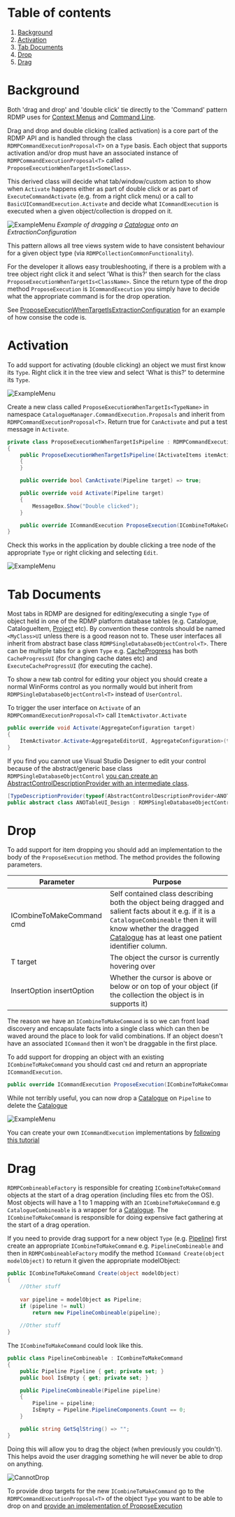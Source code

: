 # Table of contents
1. [Background](#background)
2. [Activation](#activation)
3. [Tab Documents](#tab-documents)
4. [Drop](#drop)
4. [Drag](#drag)

<a name="background"></a>
# Background
Both 'drag and drop' and 'double click' tie directly to the 'Command' pattern RDMP uses for [Context Menus](./CreatingANewRightClickMenu.md) and [Command Line](./RdmpCommandLine.md).

Drag and drop and double clicking (called activation) is a core part of the RDMP API and is handled through the class `RDMPCommandExecutionProposal<T>` on a `Type` basis.  Each object that supports activation and/or drop must have an associated instance of `RDMPCommandExecutionProposal<T>` called `ProposeExecutionWhenTargetIs<SomeClass>`.  

This derived class will decide what tab/window/custom action to show when `Activate` happens either as part of double click or as part of `ExecuteCommandActivate` (e.g. from a right click menu) or a call to `BasicUICommandExecution.Activate` and decide what `ICommandExecution` is executed when a given object/collection is dropped on it.

![ExampleMenu](Images/DoubleClickAndDragDrop/DropExample.png) 
_Example of dragging a [Catalogue] onto an ExtractionConfiguration_

This pattern allows all tree views system wide to have consistent behaviour for a given object type (via `RDMPCollectionCommonFunctionality`).  

For the developer it allows easy troubleshooting, if there is a problem with a tree object right click it and select 'What is this?' then search for the class `ProposeExecutionWhenTargetIs<ClassName>`.  Since the return type of the drop method `ProposeExecution` is `ICommandExecution` you simply have to decide what the appropriate command is for the drop operation.

See [ProposeExecutionWhenTargetIsExtractionConfiguration](./../../Rdmp.UI/CommandExecution/Proposals/ProposeExecutionWhenTargetIsExtractionConfiguration.cs) for an example of how consise the code is.

# Activation
To add support for activating (double clicking) an object we must first know its `Type`.  Right click it in the tree view and select 'What is this?' to determine its `Type`.

![ExampleMenu](Images/DoubleClickAndDragDrop/WhatIsThis.png)

Create a new class called `ProposeExecutionWhenTargetIs<TypeName>` in namespace `CatalogueManager.CommandExecution.Proposals` and inherit from `RDMPCommandExecutionProposal<T>`.  Return true for `CanActivate` and put a test message in `Activate`.

<!--- cae13dde1de14f5cac984330a222c311 --->
```csharp
private class ProposeExecutionWhenTargetIsPipeline : RDMPCommandExecutionProposal<Pipeline>
{
    public ProposeExecutionWhenTargetIsPipeline(IActivateItems itemActivator) : base(itemActivator)
    {
    }

    public override bool CanActivate(Pipeline target) => true;

    public override void Activate(Pipeline target)
    {
        MessageBox.Show("Double clicked");
    }

    public override ICommandExecution ProposeExecution(ICombineToMakeCommand cmd, Pipeline target, InsertOption insertOption = InsertOption.Default) => null;
}
```

Check this works in the application by double clicking a tree node of the appropriate `Type` or right clicking and selecting `Edit`.

![ExampleMenu](Images/DoubleClickAndDragDrop/TestMessage.png)

# Tab Documents
Most tabs in RDMP are designed for editing/executing a single `Type` of object held in one of the RDMP platform database tables (e.g. Catalogue, CatalogueItem, [Project] etc).  By convention these controls should be named `<MyClass>UI` unless there is a good reason not to.  These user interfaces all inherit from abstract base class `RDMPSingleDatabaseObjectControl<T>`.  There can be multiple tabs for a given `Type` e.g. [CacheProgress] has both `CacheProgressUI` (for changing cache dates etc) and `ExecuteCacheProgressUI` (for executing the cache).

To show a new tab control for editing your object you should create a normal WinForms control as you normally would but inherit from `RDMPSingleDatabaseObjectControl<T>` instead of `UserControl`.

To trigger the user interface on `Activate` of an `RDMPCommandExecutionProposal<T>` call `ItemActivator.Activate` 

<!--- d5ff7bebc57942df8c6c57a316bf72c6 --->
```csharp
public override void Activate(AggregateConfiguration target)
{
    ItemActivator.Activate<AggregateEditorUI, AggregateConfiguration>(target);
}
```

If you find you cannot use Visual Studio Designer to edit your control because of the abstract/generic base class `RDMPSingleDatabaseObjectControl` [you can create an AbstractControlDescriptionProvider with an intermediate class](https://stackoverflow.com/questions/1620847/how-can-i-get-visual-studio-2008-windows-forms-designer-to-render-a-form-that-im).

<!--- 56df0867990f4b0397e51a6a49f7bdd0 --->
```csharp
[TypeDescriptionProvider(typeof(AbstractControlDescriptionProvider<ANOTableUI_Design, UserControl>))]
public abstract class ANOTableUI_Design : RDMPSingleDatabaseObjectControl<ANOTable>;
```

# Drop
To add support for item dropping you should add an implementation to the body of the `ProposeExecution` method.  The method provides the following parameters.

| Parameter | Purpose |
| ------------- | ------------- |
| ICombineToMakeCommand cmd| Self contained class describing both the object being dragged and salient facts about it e.g. if  it is a `CatalogueCombineable` then it will know whether the dragged [Catalogue] has at least one patient identifier column.|
| T target | The object the cursor is currently hovering over |
| InsertOption insertOption | Whether the cursor is above or below or on top of your object (if the collection the object is in supports it) |

The reason we have an `ICombineToMakeCommand` is so we can front load discovery and encapsulate facts into a single class which can then be waved around the place to look for valid combinations.  If an object doesn't have an associated `ICommand` then it won't be draggable in the first place.

To add support for dropping an object with an existing `ICombineToMakeCommand` you should cast `cmd` and return an appropriate `ICommandExecution`.

<!--- 59f55fa3ef50404291c7ae3996772635 --->
```csharp
public override ICommandExecution ProposeExecution(ICombineToMakeCommand cmd, Pipeline target, InsertOption insertOption = InsertOption.Default) => cmd is CatalogueCombineable sourceCatalogueCombineable ? new ExecuteCommandDelete(ItemActivator, sourceCatalogueCombineable.Catalogue) : (ICommandExecution)null;
```

While not terribly useful, you can now drop a [Catalogue] on `Pipeline` to delete the [Catalogue]

![ExampleMenu](Images/DoubleClickAndDragDrop/DropDelete.png)

You can create your own `ICommandExecution` implementations by [following this tutorial](./CreatingANewRightClickMenu.md#creating-a-new-command)

# Drag

`RDMPCombineableFactory` is responsible for creating `ICombineToMakeCommand` objects at the start of a drag operation (including files etc from the OS).  Most objects will have a 1 to 1 mapping with an `ICombineToMakeCommand` e.g `CatalogueCombineable` is a wrapper for a [Catalogue].  The `ICombineToMakeCommand` is responsible for doing expensive fact gathering at the start of a drag operation.

If you need to provide drag support for a new object `Type` (e.g. [Pipeline]) first create an appropriate `ICombineToMakeCommand` e.g. `PipelineCombineable` and then in `RDMPCombineableFactory` modify the method `ICommand Create(object modelObject)` to return it given the appropriate modelObject:

```csharp
public ICombineToMakeCommand Create(object modelObject)
{
	//Other stuff
	
	var pipeline = modelObject as Pipeline;
	if (pipeline != null)
		return new PipelineCombineable(pipeline);
	
	//Other stuff
}
```

The `ICombineToMakeCommand` could look like this.

<!--- bbee6cb18ebd4e35a19f5fa521063648 --->
```csharp
public class PipelineCombineable : ICombineToMakeCommand
{
    public Pipeline Pipeline { get; private set; }
    public bool IsEmpty { get; private set; }

    public PipelineCombineable(Pipeline pipeline)
    {
        Pipeline = pipeline;
        IsEmpty = Pipeline.PipelineComponents.Count == 0;
    }

    public string GetSqlString() => "";
}
```

Doing this will allow you to drag the object (when previously you couldn't).  This helps avoid the user dragging something he will never be able to drop on anything.

![CannotDrop](Images/DoubleClickAndDragDrop/CannotDrop.png)

To provide drop targets for the new `ICombineToMakeCommand` go to the `RDMPCommandExecutionProposal<T>` of the object `Type` you want to be able to drop on and [provide an implementation of ProposeExecution](#drop)

[Catalogue]: ./Glossary.md#Catalogue

[Project]: ./Glossary.md#Project

[CatalogueItem]: ./Glossary.md#CatalogueItem

[Pipeline]: ./Glossary.md#Pipeline
[CacheProgress]: ./Glossary.md#CacheProgress